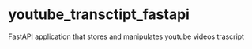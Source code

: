 # youtube_transctipt_fastapi
FastAPI application that stores and manipulates youtube videos trascript
